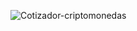![Cotizador-criptomonedas](https://github.com/user-attachments/assets/50c31817-bbc7-4a43-b50f-7c128793c24c)
